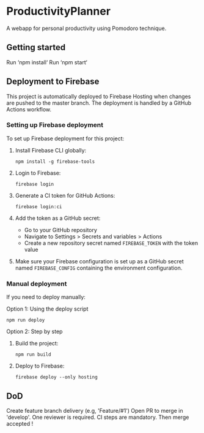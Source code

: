 # ProductivityPlanner

A webapp for personal productivity using Pomodoro technique.

## Getting started

Run ‘npm install‘ Run ‘npm start‘

## Deployment to Firebase

This project is automatically deployed to Firebase Hosting when changes are pushed to the master branch. The deployment is handled by a GitHub Actions workflow.

### Setting up Firebase deployment

To set up Firebase deployment for this project:

1. Install Firebase CLI globally:
   ```
   npm install -g firebase-tools
   ```

2. Login to Firebase:
   ```
   firebase login
   ```

3. Generate a CI token for GitHub Actions:
   ```
   firebase login:ci
   ```

4. Add the token as a GitHub secret:
   - Go to your GitHub repository
   - Navigate to Settings > Secrets and variables > Actions
   - Create a new repository secret named `FIREBASE_TOKEN` with the token value

5. Make sure your Firebase configuration is set up as a GitHub secret named `FIREBASE_CONFIG` containing the environment configuration.

### Manual deployment

If you need to deploy manually:

Option 1: Using the deploy script
```
npm run deploy
```

Option 2: Step by step
1. Build the project:
   ```
   npm run build
   ```

2. Deploy to Firebase:
   ```
   firebase deploy --only hosting
   ```

## DoD

Create feature branch delivery (e.g, 'Feature/#1') Open PR to merge in 'develop'. One reviewer is required. CI steps are mandatory. Then merge accepted !
